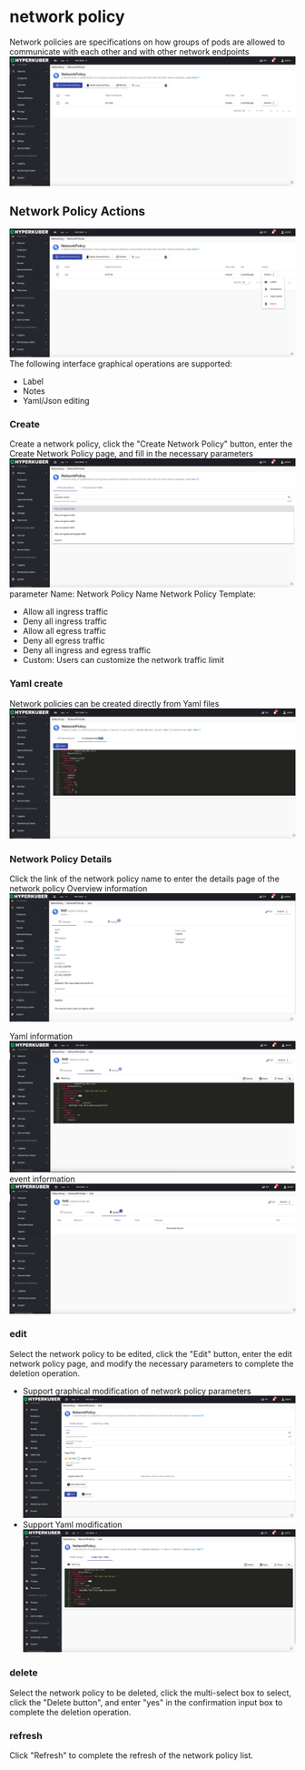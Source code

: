 # network policy

Network policies are specifications on how groups of pods are allowed to communicate with each other and with other network endpoints
![Minion](../../../assets/images/network/np-list-en.jpg)
## Network Policy Actions

![Minion](../../../assets/images/network/np-operation-en.jpg)
The following interface graphical operations are supported:

* Label
* Notes
* Yaml/Json editing

### Create
Create a network policy, click the "Create Network Policy" button, enter the Create Network Policy page, and fill in the necessary parameters
![Minion](../../../assets/images/network/np-create1-en.jpg)
parameter
Name: Network Policy Name
Network Policy Template:
* Allow all ingress traffic
* Deny all ingress traffic
* Allow all egress traffic
* Deny all egress traffic
* Deny all ingress and egress traffic
* Custom: Users can customize the network traffic limit

### Yaml create
Network policies can be created directly from Yaml files
![Minion](../../../assets/images/network/np-create-yaml-en.jpg)
### Network Policy Details
Click the link of the network policy name to enter the details page of the network policy
Overview information
![Minion](../../../assets/images/network/np-info1-en.jpg)

Yaml information
![Minion](../../../assets/images/network/np-info2-en.jpg)
event information
![Minion](../../../assets/images/network/np-info3-en.jpg)

### edit
Select the network policy to be edited, click the "Edit" button, enter the edit network policy page, and modify the necessary parameters to complete the deletion operation.
* Support graphical modification of network policy parameters
![Minion](../../../assets/images/network/np-edit1-en.jpg)
* Support Yaml modification
![Minion](../../../assets/images/network/np-edit-yaml-en.jpg)
### delete
Select the network policy to be deleted, click the multi-select box to select, click the "Delete button", and enter "yes" in the confirmation input box to complete the deletion operation.
### refresh
Click "Refresh" to complete the refresh of the network policy list.